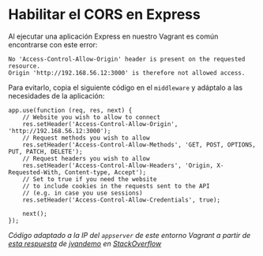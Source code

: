 # Habilitar el CORS en Express

Al ejecutar una aplicación Express en nuestro Vagrant es común encontrarse con este error:

```
No 'Access-Control-Allow-Origin' header is present on the requested resource.  
Origin 'http://192.168.56.12:3000' is therefore not allowed access.
```

Para evitarlo, copia el siguiente código en el `middleware` y adáptalo a las necesidades de la aplicación:

```
app.use(function (req, res, next) {
    // Website you wish to allow to connect
    res.setHeader('Access-Control-Allow-Origin', 'http://192.168.56.12:3000');
    // Request methods you wish to allow
    res.setHeader('Access-Control-Allow-Methods', 'GET, POST, OPTIONS, PUT, PATCH, DELETE');
    // Request headers you wish to allow
    res.setHeader('Access-Control-Allow-Headers', 'Origin, X-Requested-With, Content-type, Accept');
    // Set to true if you need the website 
    // to include cookies in the requests sent to the API 
    // (e.g. in case you use sessions)
    res.setHeader('Access-Control-Allow-Credentials', true);
    
    next();
});
```
_Código adaptado a la IP del `appserver` de este entorno Vagrant a partir de [esta respuesta](http://stackoverflow.com/a/18311469/3240619) de [jvandemo](http://stackoverflow.com/users/2485660/jvandemo) en [StackOverflow](http://stackoverflow.com)_